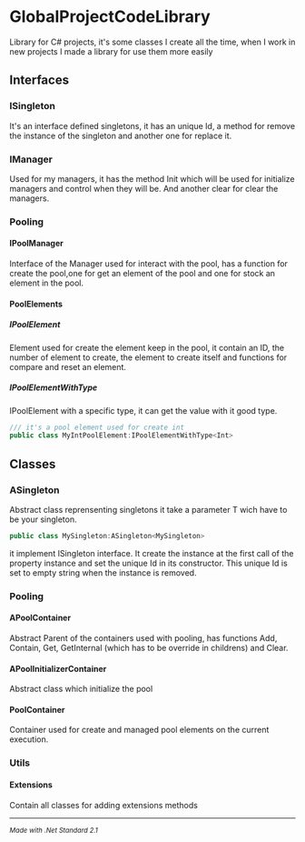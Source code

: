 # GlobalProjectCodeLibrary
Library for C# projects, it's some classes I create all the time, when I work in new projects I made a library for use them more easily

## Interfaces
### ISingleton

It's an interface defined singletons, it has an unique Id, a method for remove the instance of the singleton and another one for replace it.

### IManager

Used for my managers, it has the method Init which will be used for initialize managers and control when they will be. And another clear for clear the managers.

### Pooling
#### IPoolManager
Interface of the Manager used for interact with the pool, has a function for create the pool,one for get an element of the pool and one for stock an element in the pool.

#### PoolElements
##### IPoolElement
Element used for create the element keep in the pool, it contain an ID, the number of element to create, the element to create itself and functions for compare and reset an element.

##### IPoolElementWithType
IPoolElement with a specific type, it can get the value with it good type.

```C#
/// it's a pool element used for create int
public class MyIntPoolElement:IPoolElementWithType<Int>
```

## Classes

### ASingleton

Abstract class reprensenting singletons it take a parameter T wich have to be your singleton. 

```C#
public class MySingleton:ASingleton<MySingleton>
```

it implement ISingleton interface. It create the instance at the first call of the property instance and set the unique Id in its constructor. This unique Id is set to empty string when the instance is removed.

### Pooling
#### APoolContainer
Abstract Parent of the containers used with pooling, has functions Add, Contain, Get, GetInternal (which has to be override in childrens) and Clear.

#### APoolInitializerContainer
Abstract class which initialize the pool

#### PoolContainer
Container used for create and managed pool elements on the current execution.

### Utils
#### Extensions
Contain all classes for adding extensions methods
___

*<sub>Made with .Net Standard 2.1</sub>*
